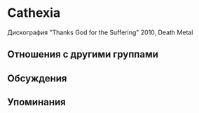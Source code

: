 # Cathexia

Дискография
"Thanks God for the Suffering" 2010, Death Metal

## Отношения с другими группами


## Обсуждения


## Упоминания

